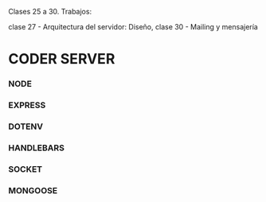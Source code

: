 Clases 25 a 30. 
Trabajos:     

clase 27 - Arquitectura del servidor: Diseño,
clase 30 - Mailing y mensajería

# CODER SERVER

### NODE
### EXPRESS
### DOTENV
### HANDLEBARS
### SOCKET
### MONGOOSE
